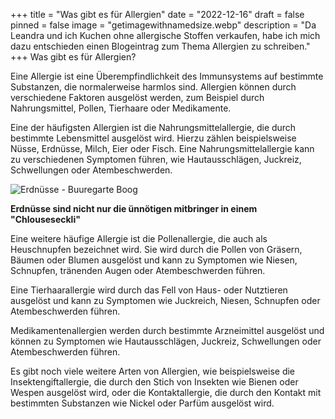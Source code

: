 +++
title = "Was gibt es für Allergien"
date = "2022-12-16"
draft = false
pinned = false
image = "getimagewithnamedsize.webp"
description = "Da Leandra und ich Kuchen ohne allergische Stoffen verkaufen, habe ich mich dazu entschieden einen Blogeintrag zum Thema Allergien zu schreiben."
+++
W﻿as gibt es für Allergien?

Eine Allergie ist eine Überempfindlichkeit des Immunsystems auf bestimmte Substanzen, die normalerweise harmlos sind. Allergien können durch verschiedene Faktoren ausgelöst werden, zum Beispiel durch Nahrungsmittel, Pollen, Tierhaare oder Medikamente.

Eine der häufigsten Allergien ist die Nahrungsmittelallergie, die durch bestimmte Lebensmittel ausgelöst wird. Hierzu zählen beispielsweise Nüsse, Erdnüsse, Milch, Eier oder Fisch. Eine Nahrungsmittelallergie kann zu verschiedenen Symptomen führen, wie Hautausschlägen, Juckreiz, Schwellungen oder Atembeschwerden.



![Erdnüsse - Buuregarte Boog](https://www.buuregarte.ch/wp-content/uploads/2020/03/Erdn%C3%BCsse-974-scaled-e1604756695686-700x700.jpg)

**Erdnüsse sind nicht nur die ünnötigen mitbringer in einem "Chlouseseckli"**

Eine weitere häufige Allergie ist die Pollenallergie, die auch als Heuschnupfen bezeichnet wird. Sie wird durch die Pollen von Gräsern, Bäumen oder Blumen ausgelöst und kann zu Symptomen wie Niesen, Schnupfen, tränenden Augen oder Atembeschwerden führen.

Eine Tierhaarallergie wird durch das Fell von Haus- oder Nutztieren ausgelöst und kann zu Symptomen wie Juckreich, Niesen, Schnupfen oder Atembeschwerden führen.

Medikamentenallergien werden durch bestimmte Arzneimittel ausgelöst und können zu Symptomen wie Hautausschlägen, Juckreiz, Schwellungen oder Atembeschwerden führen.

Es gibt noch viele weitere Arten von Allergien, wie beispielsweise die Insektengiftallergie, die durch den Stich von Insekten wie Bienen oder Wespen ausgelöst wird, oder die Kontaktallergie, die durch den Kontakt mit bestimmten Substanzen wie Nickel oder Parfüm ausgelöst wird.